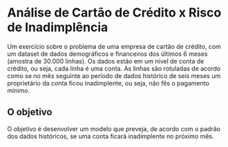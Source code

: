 # Análise de Cartão de Crédito x Risco de Inadimplência
Um exercício sobre o problema de uma empresa de cartão de crédito, com um dataset de dados demográficos e financeiros dos últimos 6 meses (amostra de 30.000 linhas). Os dados estão em um nível de conta de crédito, ou seja, cada linha é uma conta.
As linhas são rotuladas de acordo como se no mês seguinte ao período de dados histórico de seis meses um proprietário da conta ficou inadimplente, ou seja, não fês o pagamento mínimo.

## O objetivo
O objetivo é desenvolver um modelo que preveja, de acordo com o padrão dos dados históricos, se uma conta ficará inadimplente no próximo mês.
